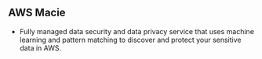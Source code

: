 ## AWS Macie
- Fully managed data security and data privacy service that uses machine learning and pattern matching to discover and protect your sensitive data in AWS. 